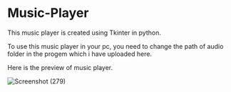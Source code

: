 # Music-Player

This music player is created using Tkinter in python.

To use this music player in your pc, you need to change the path of audio folder in the progem which i have uploaded here.

Here is the preview of music player.

![Screenshot (279)](https://user-images.githubusercontent.com/70268807/91982260-98c91f80-ed47-11ea-82b9-02847fc35fec.png)
